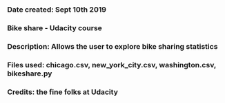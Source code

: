 ### Date created: Sept 10th 2019

### Bike share - Udacity course

### Description: Allows the user to explore bike sharing statistics

### Files used: chicago.csv, new_york_city.csv, washington.csv, bikeshare.py

### Credits: the fine folks at Udacity

